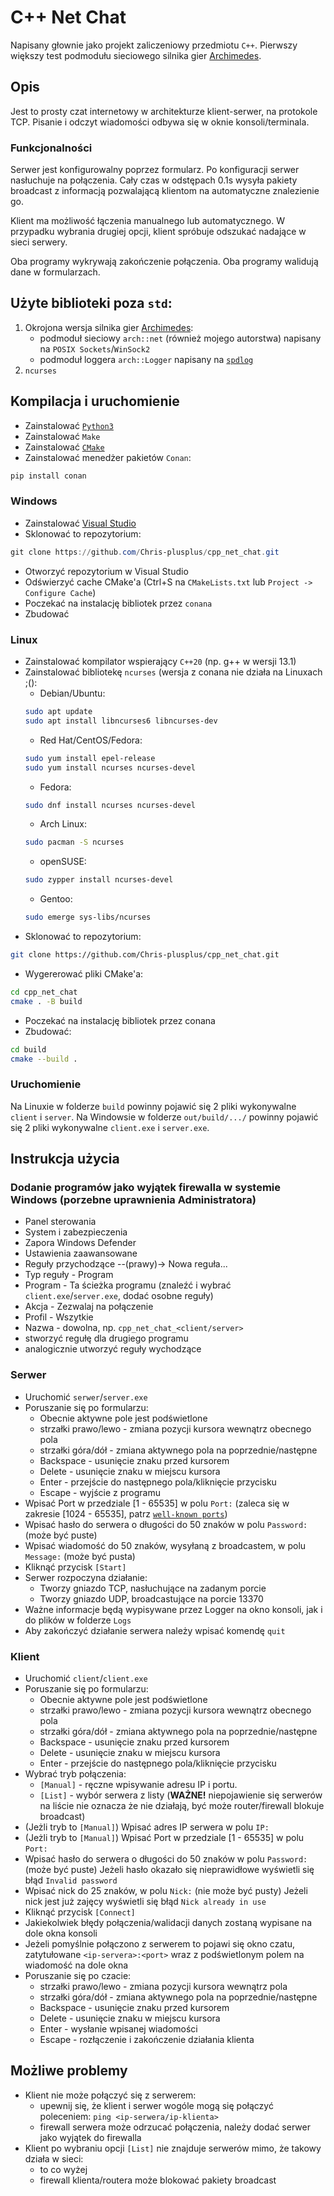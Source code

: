# C++ Net Chat

Napisany głownie jako projekt zaliczeniowy przedmiotu `C++`.
Pierwszy większy test podmodułu sieciowego silnika gier [Archimedes](https://github.com/AGH-Code-Industry/archimedes).

## Opis

Jest to prosty czat internetowy w architekturze klient-serwer, na protokole TCP.
Pisanie i odczyt wiadomości odbywa się w oknie konsoli/terminala.

### Funkcjonalności

Serwer jest konfigurowalny poprzez formularz. Po konfiguracji serwer nasłuchuje na połączenia. Cały czas w odstępach 0.1s wysyła pakiety broadcast z informacją pozwalającą klientom na automatyczne znalezienie go.

Klient ma możliwość łączenia manualnego lub automatycznego. W przypadku wybrania drugiej opcji, klient spróbuje odszukać nadające w sieci serwery.

Oba programy wykrywają zakończenie połączenia.
Oba programy walidują dane w formularzach.

## Użyte biblioteki poza `std`:

1. Okrojona wersja silnika gier [Archimedes](https://github.com/AGH-Code-Industry/archimedes):
	- podmoduł sieciowy `arch::net` (również mojego autorstwa) napisany na `POSIX Sockets`/`WinSock2`
	- podmoduł loggera `arch::Logger` napisany na [`spdlog`](https://github.com/gabime/spdlog)
1. `ncurses`

## Kompilacja i uruchomienie

- Zainstalować [`Python3`](https://www.python.org/downloads/)
- Zainstalować `Make`
- Zainstalować [`CMake`](https://cmake.org/download/)
- Zainstalować menedżer pakietów `Conan`:
```bash
pip install conan
```

### Windows

- Zainstalować [Visual Studio](https://visualstudio.microsoft.com/pl/)
- Sklonować to repozytorium:
```powershell
git clone https://github.com/Chris-plusplus/cpp_net_chat.git
```
- Otworzyć repozytorium w Visual Studio
- Odświerzyć cache CMake'a (Ctrl+S na `CMakeLists.txt` lub `Project -> Configure Cache`)
- Poczekać na instalację bibliotek przez `conana`
- Zbudować

### Linux

- Zainstalować kompilator wspierający `C++20` (np. g++ w wersji 13.1)
- Zainstalować bibliotekę `ncurses` (wersja z conana nie działa na Linuxach ;():
	- Debian/Ubuntu:
	```bash
	sudo apt update
	sudo apt install libncurses6 libncurses-dev
	```
	- Red Hat/CentOS/Fedora:
	```bash
	sudo yum install epel-release
	sudo yum install ncurses ncurses-devel
	```
	- Fedora:
	```bash
	sudo dnf install ncurses ncurses-devel
	```
	- Arch Linux:
	```bash
	sudo pacman -S ncurses
	```
	- openSUSE:
	```bash
	sudo zypper install ncurses-devel
	```
	- Gentoo:
	```bash
	sudo emerge sys-libs/ncurses
	```
- Sklonować to repozytorium:
```bash
git clone https://github.com/Chris-plusplus/cpp_net_chat.git
```
- Wygererować pliki CMake'a:
```bash
cd cpp_net_chat
cmake . -B build
```
- Poczekać na instalację bibliotek przez conana
- Zbudować:
```bash
cd build
cmake --build .
```

### Uruchomienie

Na Linuxie w folderze `build` powinny pojawić się 2 pliki wykonywalne `client` i `server`.
Na Windowsie w folderze `out/build/.../` powinny pojawić się 2 pliki wykonywalne `client.exe` i `server.exe`.

## Instrukcja użycia

### Dodanie programów jako wyjątek firewalla w systemie Windows (porzebne uprawnienia Administratora)

- Panel sterowania
- System i zabezpieczenia
- Zapora Windows Defender
- Ustawienia zaawansowane
- Reguły przychodzące --(prawy)-> Nowa reguła...
- Typ reguły - Program
- Program - Ta ścieżka programu (znaleźć i wybrać `client.exe`/`server.exe`, dodać osobne reguły)
- Akcja - Zezwalaj na połączenie
- Profil - Wszytkie
- Nazwa - dowolna, np. `cpp_net_chat_<client/server>`
- stworzyć regułę dla drugiego programu
- analogicznie utworzyć reguły wychodzące

### Serwer

- Uruchomić `serwer`/`server.exe`
- Poruszanie się po formularzu:
	- Obecnie aktywne pole jest podświetlone
	- strzałki prawo/lewo - zmiana pozycji kursora wewnątrz obecnego pola
	- strzałki góra/dół - zmiana aktywnego pola na poprzednie/następne
	- Backspace - usunięcie znaku przed kursorem
	- Delete - usunięcie znaku w miejscu kursora
	- Enter - przejście do następnego pola/kliknięcie przycisku
	- Escape - wyjście z programu
- Wpisać Port w przedziale [1 - 65535] w polu `Port:` (zaleca się w zakresie [1024 - 65535], patrz [`well-known ports`](https://en.wikipedia.org/wiki/List_of_TCP_and_UDP_port_numbers#Well-known_ports))
- Wpisać hasło do serwera o długości do 50 znaków w polu `Password:` (może być puste)
- Wpisać wiadomość do 50 znaków, wysyłaną z broadcastem, w polu `Message:` (może być pusta)
- Kliknąć przycisk `[Start]`
- Serwer rozpoczyna działanie:
	- Tworzy gniazdo TCP, nasłuchujące na zadanym porcie
	- Tworzy gniazdo UDP, broadcastujące na porcie 13370
- Ważne informacje będą wypisywane przez Logger na okno konsoli, jak i do plików w folderze `Logs`
- Aby zakończyć działanie serwera należy wpisać komendę `quit`

### Klient

- Uruchomić `client`/`client.exe`
- Poruszanie się po formularzu:
	- Obecnie aktywne pole jest podświetlone
	- strzałki prawo/lewo - zmiana pozycji kursora wewnątrz obecnego pola
	- strzałki góra/dół - zmiana aktywnego pola na poprzednie/następne
	- Backspace - usunięcie znaku przed kursorem
	- Delete - usunięcie znaku w miejscu kursora
	- Enter - przejście do następnego pola/kliknięcie przycisku
- Wybrać tryb połączenia:
	- `[Manual]` - ręczne wpisywanie adresu IP i portu.
	- `[List]` - wybór serwera z listy
	(**WAŻNE!** niepojawienie się serwerów na liście nie oznacza że nie działają, być może router/firewall blokuje broadcast)
- (Jeżli tryb to `[Manual]`) Wpisać adres IP serwera w polu `IP:`
- (Jeżli tryb to `[Manual]`) Wpisać Port w przedziale [1 - 65535] w polu `Port:`
- Wpisać hasło do serwera o długości do 50 znaków w polu `Password:` (może być puste)
	Jeżeli hasło okazało się nieprawidłowe wyświetli się błąd `Invalid password`
- Wpisać nick do 25 znaków, w polu `Nick:` (nie może być pusty)
	Jeżeli nick jest już zajęcy wyświetli się błąd `Nick already in use`
- Kliknąć przycisk `[Connect]`
- Jakiekolwiek błędy połączenia/walidacji danych zostaną wypisane na dole okna konsoli
- Jeżeli pomyślnie połączono z serwerem to pojawi się okno czatu, zatytułowane `<ip-servera>:<port>` wraz z podświetlonym polem na wiadomość na dole okna
- Poruszanie się po czacie:
	- strzałki prawo/lewo - zmiana pozycji kursora wewnątrz pola
	- strzałki góra/dół - zmiana aktywnego pola na poprzednie/następne
	- Backspace - usunięcie znaku przed kursorem
	- Delete - usunięcie znaku w miejscu kursora
	- Enter - wysłanie wpisanej wiadomości
	- Escape - rozłączenie i zakończenie działania klienta

## Możliwe problemy

- Klient nie może połączyć się z serwerem:
	- upewnij się, że klient i serwer wogóle mogą się połączyć poleceniem:
		`ping <ip-serwera/ip-klienta>`
	- firewall serwera może odrzucać połączenia, należy dodać serwer jako wyjątek do firewalla
- Klient po wybraniu opcji `[List]` nie znajduje serwerów mimo, że takowy działa w sieci:
	- to co wyżej
	- firewall klienta/routera może blokować pakiety broadcast
